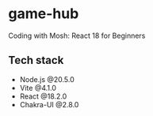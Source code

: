 # game-hub
Coding with Mosh: React 18 for Beginners

## Tech stack
- Node.js @20.5.0
- Vite @4.1.0
- React @18.2.0
- Chakra-UI @2.8.0
